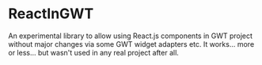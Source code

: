 # ReactInGWT
An experimental library to allow using React.js components in GWT project without major changes via some GWT widget adapters etc.
It works... more or less... but wasn't used in any real project after all.
